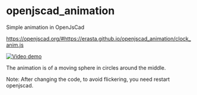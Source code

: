 # openjscad_animation
Simple animation in OpenJsCad

https://openjscad.org/#https://erasta.github.io/openjscad_animation/clock_anim.js

[![Video demo](erasta.github.io/openjscad_animation/clock_ball_openjscad.gif)](https://openjscad.org/#https://erasta.github.io/openjscad_animation/clock_anim.js)

The animation is of a moving sphere in circles around the middle.

Note: After changing the code, to avoid flickering, you need restart openjscad.
